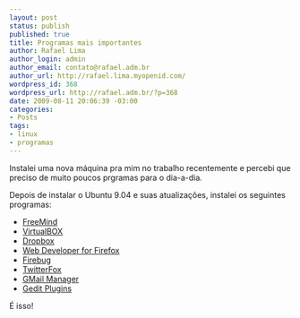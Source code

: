 ```yaml
--- 
layout: post
status: publish
published: true
title: Programas mais importantes
author: Rafael Lima
author_login: admin
author_email: contato@rafael.adm.br
author_url: http://rafael.lima.myopenid.com/
wordpress_id: 368
wordpress_url: http://rafael.adm.br/?p=368
date: 2009-08-11 20:06:39 -03:00
categories: 
- Posts
tags: 
- linux
- programas
---
```

Instalei uma nova m&aacute;quina pra mim no trabalho recentemente e percebi que preciso de muito poucos prgramas para o dia-a-dia.

Depois de instalar o Ubuntu 9.04 e suas atualiza&ccedil;&otilde;es, instalei os seguintes programas:
<ul>
	<li><a href="http://freemind.sourceforge.net/">FreeMind</a></li>
	<li><a href="http://www.virtualbox.org/">VirtualBOX</a></li>
	<li><a href="http://www.getdropbox.com/">Dropbox</a></li>
	<li><a href="http://chrispederick.com/work/web-developer/">Web Developer for Firefox</a></li>
	<li><a href="http://getfirebug.com/">Firebug</a></li>
	<li><a href="http://twitterfox.net/">TwitterFox</a></li>
	<li><a href="http://longfocus.com/firefox/gmanager/">GMail Manager</a></li>
	<li><a href="http://live.gnome.org/Gedit/Plugins">Gedit Plugins</a></li>
</ul>
&Eacute; isso!

